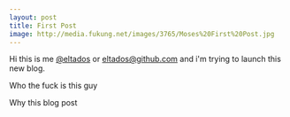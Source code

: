 ```yaml
---
layout: post
title: First Post
image: http://media.fukung.net/images/3765/Moses%20First%20Post.jpg
---
```


Hi this is me [@eltados](http://twitter.com/eltados) or [eltados@github.com](http://github.com/eltados) and i'm trying to launch this new blog.

Who the fuck is this guy

Why this blog post



